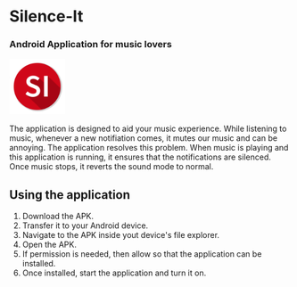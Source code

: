 # Silence-It
### Android Application for music lovers

<img src="https://github.com/kb22/Silence-It/blob/master/app/src/main/res/drawable/main_icon.png" width="100px" height="100px">

The application is designed to aid your music experience. While listening to music, whenever a new notifiation comes, it mutes our music and can be annoying. The application resolves this problem. When music is playing and this application is running, it ensures that the notifications are silenced. Once music stops, it reverts the sound mode to normal.

## Using the application

1. Download the APK.
2. Transfer it to your Android device.
3. Navigate to the APK inside yout device's file explorer.
4. Open the APK.
5. If permission is needed, then allow so that the application can be installed.
6. Once installed, start the application and turn it on.

